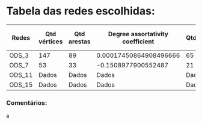 # Tabela das redes escolhidas:
| Redes  | Qtd vértices | Qtd arestas | Degree assortativity coefficient | Qtd_comp_conectados | Tamanho do comp. gigante | Coef. de Clustering |
|----------|----------|----------|----------|----------|----------|----------|
| ODS_3  | 147   | 89    | 0.00017450864908496666    | 65   | 12    | 0.09548546691403834   |
| ODS_7  | 53    | 33    | -0.1508977900552487   | 21    | 9    | 0.03840970350404312    |
| ODS_11  | Dados    | Dados    | Dados    | Dados    | Dados    | Dados    |
| ODS_15 | Dados    | Dados    | Dados    | Dados    | Dados    | Dados    |

### Comentários:

a
